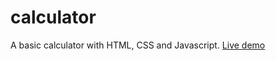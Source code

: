 # calculator

A basic calculator with HTML, CSS and Javascript. 
[Live demo](https://peepachuu.github.io/calculator/)
